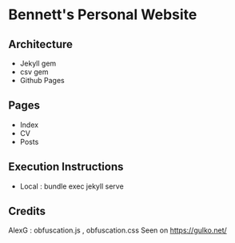 # Bennett's Personal Website

## Architecture
- Jekyll gem
- csv gem
- Github Pages

## Pages
- Index
- CV
- Posts

## Execution Instructions
- Local : bundle exec jekyll serve

## Credits
AlexG : obfuscation.js , obfuscation.css
Seen on https://gulko.net/
